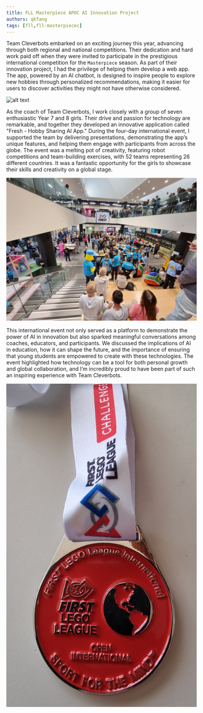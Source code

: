```yaml
---
title: FLL Masterpiece APOC AI Innovation Project
authors: qkfang
tags: [fll,fll-masterpiecec]
---
```


Team Cleverbots embarked on an exciting journey this year, advancing through both regional and national competitions. Their dedication and hard work paid off when they were invited to participate in the prestigious international competition for the `Masterpiece` season. As part of their innovation project, I had the privilege of helping them develop a web app. The app, powered by an AI chatbot, is designed to inspire people to explore new hobbies through personalized recommendations, making it easier for users to discover activities they might not have otherwise considered.

![alt text](images/fll-masterpiece-apoc-stand.png)

As the coach of Team Cleverbots, I work closely with a group of seven enthusiastic Year 7 and 8 girls. Their drive and passion for technology are remarkable, and together they developed an innovative application called "Fresh - Hobby Sharing AI App." During the four-day international event, I supported the team by delivering presentations, demonstrating the app’s unique features, and helping them engage with participants from across the globe. The event was a melting pot of creativity, featuring robot competitions and team-building exercises, with 52 teams representing 26 different countries. It was a fantastic opportunity for the girls to showcase their skills and creativity on a global stage.

![alt text](images/fll-masterpiece-apoc-hall.png)

This international event not only served as a platform to demonstrate the power of AI in innovation but also sparked meaningful conversations among coaches, educators, and participants. We discussed the implications of AI in education, how it can shape the future, and the importance of ensuring that young students are empowered to create with these technologies. The event highlighted how technology can be a tool for both personal growth and global collaboration, and I’m incredibly proud to have been part of such an inspiring experience with Team Cleverbots.

![alt text](images/fll-masterpiece-apoc-medal.png)
